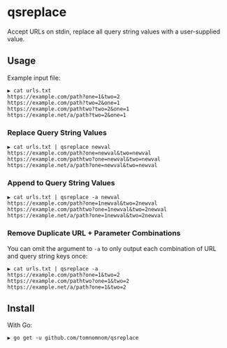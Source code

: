 # qsreplace

Accept URLs on stdin, replace all query string values with a user-supplied value.

## Usage

Example input file:
```
▶ cat urls.txt 
https://example.com/path?one=1&two=2
https://example.com/path?two=2&one=1
https://example.com/pathtwo?two=2&one=1
https://example.net/a/path?two=2&one=1
```

### Replace Query String Values

```
▶ cat urls.txt | qsreplace newval
https://example.com/path?one=newval&two=newval
https://example.com/pathtwo?one=newval&two=newval
https://example.net/a/path?one=newval&two=newval
```

### Append to Query String Values

```
▶ cat urls.txt | qsreplace -a newval
https://example.com/path?one=1newval&two=2newval
https://example.com/pathtwo?one=1newval&two=2newval
https://example.net/a/path?one=1newval&two=2newval
```

### Remove Duplicate URL + Parameter Combinations

You can omit the argument to `-a` to only output each combination of URL and query string keys once:
```
▶ cat urls.txt | qsreplace -a 
https://example.com/path?one=1&two=2
https://example.com/pathtwo?one=1&two=2
https://example.net/a/path?one=1&two=2
```

## Install

With Go:

```
▶ go get -u github.com/tomnomnom/qsreplace
```

